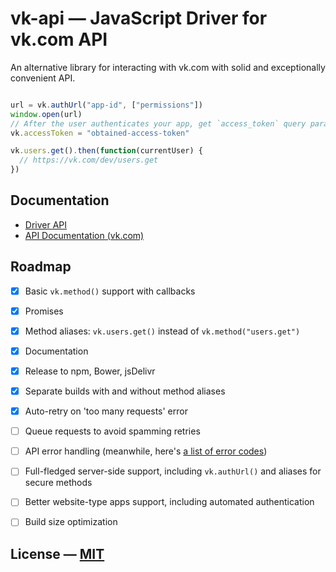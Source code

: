 # vk-api — JavaScript Driver for vk.com API

An alternative library for interacting with vk.com with solid and exceptionally convenient API.

```JavaScript

url = vk.authUrl("app-id", ["permissions"])
window.open(url)
// After the user authenticates your app, get `access_token` query parameter from that window.
vk.accessToken = "obtained-access-token"

vk.users.get().then(function(currentUser) {
  // https://vk.com/dev/users.get
})

```

## Documentation

- [Driver API](docs/api.md)
- [API Documentation (vk.com)](https://vk.com/dev/methods)


## Roadmap

- [x] Basic `vk.method()` support with callbacks
- [x] Promises
- [x] Method aliases: `vk.users.get()` instead of `vk.method("users.get")`
- [x] Documentation
- [x] Release to npm, Bower, jsDelivr
- [x] Separate builds with and without method aliases
- [x] Auto-retry on 'too many requests' error
- [ ] Queue requests to avoid spamming retries
- [ ] API error handling (meanwhile, here's [a list of error codes](https://vk.com/dev/errors))
- [ ] Full-fledged server-side support, including `vk.authUrl()` and aliases for secure methods
- [ ] Better website-type apps support, including automated authentication
- [ ] Build size optimization


## License — [MIT](LICENSE.md)
